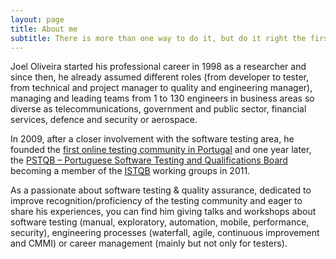 ```yaml
---
layout: page
title: About me
subtitle: There is more than one way to do it, but do it right the first time!
---
```


Joel Oliveira started his professional career in 1998 as a researcher and since then, he already assumed different roles (from developer to tester, from technical and project manager to quality and engineering manager), managing and leading teams from 1 to 130 engineers in business areas so diverse as telecommunications, government and public sector, financial services, defence and security or aerospace.

In 2009, after a closer involvement with the software testing area, he founded the [first online testing community in Portugal](https://www.linkedin.com/groups/1769630) and one year later, the [PSTQB – Portuguese Software Testing and Qualifications Board](http://www.pstqb.pt) becoming a member of the [ISTQB](http://www.istqb.org) working groups in 2011.

As a passionate about software testing & quality assurance, dedicated to improve recognition/proficiency of the testing community and eager to share his experiences, you can find him giving talks and workshops about software testing (manual, exploratory, automation, mobile, performance, security), engineering processes (waterfall, agile, continuous improvement and CMMI) or career management (mainly but not only for testers).
